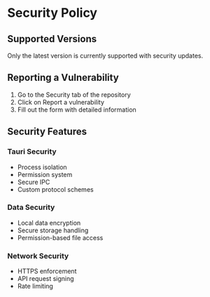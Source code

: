 # Security Policy

## Supported Versions

Only the latest version is currently supported with security updates.

## Reporting a Vulnerability

1. Go to the Security tab of the repository
2. Click on Report a vulnerability
3. Fill out the form with detailed information

## Security Features

### Tauri Security
- Process isolation
- Permission system
- Secure IPC
- Custom protocol schemes

### Data Security
- Local data encryption
- Secure storage handling
- Permission-based file access

### Network Security
- HTTPS enforcement
- API request signing
- Rate limiting
